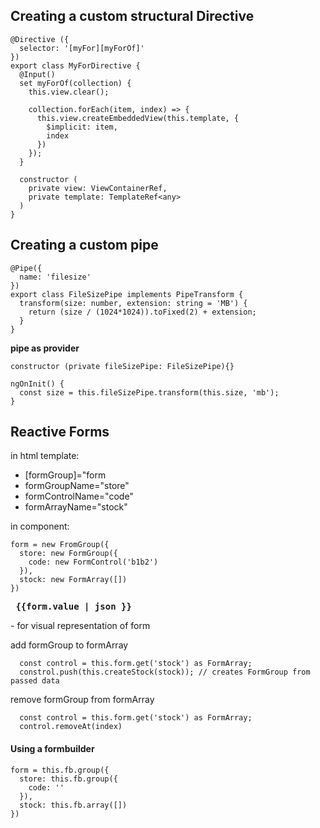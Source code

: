 ## Creating a custom structural Directive

```
@Directive ({
  selector: '[myFor][myForOf]'
})
export class MyForDirective {
  @Input() 
  set myForOf(collection) {
    this.view.clear();
    
    collection.forEach(item, index) => {
      this.view.createEmbeddedView(this.template, {
        $implicit: item,
        index
      })
    });
  }

  constructor (
    private view: ViewContainerRef,
    private template: TemplateRef<any>
  )
}
```

## Creating a custom pipe

```
@Pipe({
  name: 'filesize'
})
export class FileSizePipe implements PipeTransform {
  transform(size: number, extension: string = 'MB') {
    return (size / (1024*1024)).toFixed(2) + extension;
  }
}
```
**pipe as provider**
```
constructor (private fileSizePipe: FileSizePipe){}

ngOnInit() {
  const size = this.fileSizePipe.transform(this.size, 'mb');
}

```

## Reactive Forms

in html template: 
- [formGroup]="form
- formGroupName="store"
- formControlName="code"
- formArrayName="stock"

in component:
```
form = new FromGroup({
  store: new FormGroup({
    code: new FormControl('b1b2')
  }),
  stock: new FormArray([])
})
```

**<pre> {{form.value | json }} </pre>** - for visual representation of form

add formGroup to formArray

```
  const control = this.form.get('stock') as FormArray;
  constrol.push(this.createStock(stock)); // creates FormGroup from passed data
```

remove formGroup from formArray

```
  const control = this.form.get('stock') as FormArray;
  control.removeAt(index)
```
#### Using a formbuilder
```
form = this.fb.group({
  store: this.fb.group({
    code: ''
  }),
  stock: this.fb.array([])
})
```
